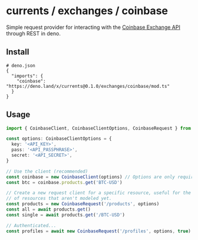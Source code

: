 # currents / exchanges / coinbase

Simple request provider for interacting with the
[Coinbase Exchange API](https://docs.cloud.coinbase.com/exchange/reference) through REST in deno.

## Install

```jsonc
# deno.json
{
  "imports": {
    "coinbase": "https://deno.land/x/currents@0.1.0/exchanges/coinbase/mod.ts"
  }
}
```

## Usage

```typescript
import { CoinbaseClient, CoinbaseClientOptions, CoinbaseRequest } from 'coinbase'

const options: CoinbaseClientOptions = {
  key: '<API_KEY>',
  pass: '<API_PASSPHRASE>',
  secret: '<API_SECRET>',
}

// Use the client (recommended)
const coinbase = new CoinbaseClient(options) // Options are only required for authenticated requests.
const btc = coinbase.products.get('BTC-USD')

// Create a new request client for a specific resource, useful for the plethora
// of resources that aren't modeled yet.
const products = new CoinbaseRequest('/products', options)
const all = await products.get()
const single = await products.get('/BTC-USD')

// Authenticated...
const profiles = await new CoinbaseRequest('/profiles', options, true).get()
```
